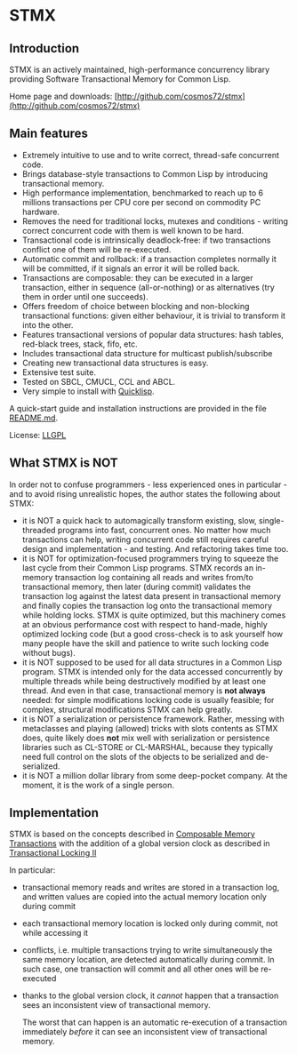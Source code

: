 STMX
======

Introduction
------------

STMX is an actively maintained, high-performance concurrency library providing
Software Transactional Memory for Common Lisp.

Home page and downloads: [http://github.com/cosmos72/stmx](http://github.com/cosmos72/stmx)

Main features
-------------

- Extremely intuitive to use and to write correct, thread-safe concurrent code.
- Brings database-style transactions to Common Lisp by introducing transactional
  memory.
- High performance implementation, benchmarked to reach up to 6 millions
  transactions per CPU core per second on commodity PC hardware.
- Removes the need for traditional locks, mutexes and conditions - writing
  correct concurrent code with them is well known to be hard.
- Transactional code is intrinsically deadlock-free: if two transactions
  conflict one of them will be re-executed.
- Automatic commit and rollback: if a transaction completes normally it will
  be committed, if it signals an error it will be rolled back.
- Transactions are composable: they can be executed in a larger transaction,
  either in sequence (all-or-nothing) or as alternatives (try them in order
  until one succeeds).
- Offers freedom of choice between blocking and non-blocking transactional
  functions: given either behaviour, it is trivial to transform it into the
  other.
- Features transactional versions of popular data structures: hash tables,
  red-black trees, stack, fifo, etc.
- Includes transactional data structure for multicast publish/subscribe
- Creating new transactional data structures is easy.
- Extensive test suite.
- Tested on SBCL, CMUCL, CCL and ABCL.
- Very simple to install with [Quicklisp](http://www.quicklisp.org/).

A quick-start guide and installation instructions are provided in the file
[README.md](../README.md).

License: [LLGPL](http://opensource.franz.com/preamble.html)

What STMX is NOT
----------------

In order not to confuse programmers - less experienced ones in particular -
and to avoid rising unrealistic hopes, the author states the following
about STMX:

- it is NOT a quick hack to automagically transform existing, slow,
  single-threaded programs into fast, concurrent ones.
  No matter how much transactions can help, writing concurrent code
  still requires careful design and implementation - and testing.
  And refactoring takes time too.
- it is NOT for optimization-focused programmers trying to squeeze the last
  cycle from their Common Lisp programs. STMX records an in-memory transaction
  log containing all reads and writes from/to transactional memory, then later
  (during commit) validates the transaction log against the latest data present
  in transactional memory and finally copies the transaction log onto the
  transactional memory while holding locks. STMX is quite optimized, but this
  machinery comes at an obvious performance cost with respect to hand-made,
  highly optimized locking code (but a good cross-check is to ask yourself
  how many people have the skill and patience to write such locking code
  without bugs).
- it is NOT supposed to be used for all data structures in a Common Lisp
  program. STMX is intended only for the data accessed concurrently by multiple
  threads while being destructively modified by at least one thread.
  And even in that case, transactional memory is **not always** needed:
  for simple modifications locking code is usually feasible; for complex,
  structural modifications STMX can help greatly.
- it is NOT a serialization or persistence framework. Rather, messing with
  metaclasses and playing (allowed) tricks with slots contents as STMX does,
  quite likely does **not** mix well with serialization or persistence
  libraries such as CL-STORE or CL-MARSHAL, because they typically need
  full control on the slots of the objects to be serialized and de-serialized.
- it is NOT a million dollar library from some deep-pocket company. At the
  moment, it is the work of a single person.


Implementation
--------------

STMX is based on the concepts described in [Composable Memory
Transactions](http://research.microsoft.com/~simonpj/papers/stm/stm.pdf)
with the addition of a global version clock as described in [Transactional
Locking II](http://home.comcast.net/~pjbishop/Dave/GVTL-TL2-Disc06-060711-Camera.pdf)

In particular:
- transactional memory reads and writes are stored in a transaction log,
  and written values are copied into the actual memory location only during
  commit
- each transactional memory location is locked only during commit, not while
  accessing it
- conflicts, i.e. multiple transactions trying to write simultaneously
  the same  memory location, are detected automatically during commit.
  In such case, one transaction will commit and all other ones will be
  re-executed
- thanks to the global version clock, it *cannot* happen that a transaction
  sees an inconsistent view of transactional memory.
  
  The worst that can happen is an automatic re-execution of a
  transaction immediately *before* it can see an inconsistent view of
  transactional memory.
